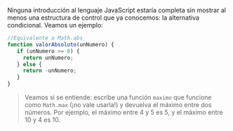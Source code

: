 Ninguna introducción al lenguaje JavaScript estaría completa sin mostrar al menos una estructura de control que ya conocemos: la alternativa condicional. Veamos un ejemplo:


```javascript
//Equivalente a Math.abs
function valorAbsoluto(unNumero) {
   if (unNumero >= 0) {
     return unNumero;
   } else {
     return -unNumero;
   }
}
```

> Veamos si se entiende: escribe una función `maximo` que funcione como `Math.max` (¡no vale usarla!) y devuelva el máximo entre dos números. Por ejemplo, el máximo entre 4 y 5 es 5, y el máximo entre 10 y 4 es 10.
